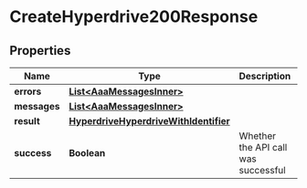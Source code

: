 

# CreateHyperdrive200Response


## Properties

| Name | Type | Description | Notes |
|------------ | ------------- | ------------- | -------------|
|**errors** | [**List&lt;AaaMessagesInner&gt;**](AaaMessagesInner.md) |  |  |
|**messages** | [**List&lt;AaaMessagesInner&gt;**](AaaMessagesInner.md) |  |  |
|**result** | [**HyperdriveHyperdriveWithIdentifier**](HyperdriveHyperdriveWithIdentifier.md) |  |  |
|**success** | **Boolean** | Whether the API call was successful |  |



